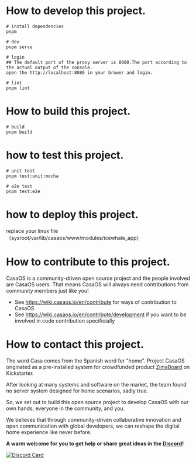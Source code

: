 <!--
 * @Author: zhanghengxin ezreal.zhang@icewhale.org
 * @Date: 2023-08-31 10:49:26
 * @LastEditors: zhanghengxin ezreal.zhang@icewhale.org
 * @LastEditTime: 2023-09-05 11:20:27
 * @FilePath: /CasaOS-App-UI/README.md
 * @Description: 
 * 
 * Copyright (c) 2022 by IceWhale, All Rights Reserved.
-->
# How to develop this project.

```shell
# install dependencies
pnpm

# dev
pnpm serve

# login
## The default port of the proxy server is 8080.The port according to the actual output of the console.
open the http://localhost:8080 in your brower and login.

# lint
pnpm lint
```

# How to build this project.

```shell
# build
pnpm build 
```

# how to test this project.

```shell
# unit test
pnpm test:unit:mocha

# e2e test
pnpm test:e2e
```

# how to deploy this project.
replace your linux file（sysroot/var/lib/casaos/www/modules/icewhale_app）

# How to contribute to this project.

CasaOS is a community-driven open source project and the people involved are CasaOS users. That means CasaOS will always
need contributions from community members just like you!

- See <https://wiki.casaos.io/en/contribute> for ways of contribution to CasaOS
- See <https://wiki.casaos.io/en/contribute/development> if you want to be involved in code contribution specificially

# How to contact this project.

The word Casa comes from the Spanish word for "home". Project CasaOS originated as a pre-installed system for
crowdfunded product [ZimaBoard](https://www.zimaboard.com) on Kickstarter.

After looking at many systems and software on the market, the team found no server system designed for home scenarios,
sadly true.

So, we set out to build this open source project to develop CasaOS with our own hands, everyone in the community, and
you.

We believes that through community-driven collaborative innovation and open communication with global developers, we can
reshape the digital home experience like never before.

**A warm welcome for you to get help or share great ideas in the [Discord](https://discord.gg/knqAbbBbeX)!**

[![Discord Card](https://discordapp.com/api/guilds/884667213326463016/widget.png?style=banner2)](https://discord.gg/knqAbbBbeX)